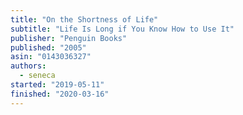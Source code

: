 ```yaml
---
title: "On the Shortness of Life"
subtitle: "Life Is Long if You Know How to Use It"
publisher: "Penguin Books"
published: "2005"
asin: "0143036327"
authors:
  - seneca
started: "2019-05-11"
finished: "2020-03-16"
---
```

